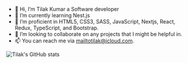 - 👋 Hi, I’m Tilak Kumar a Software developer
- 🌱 I’m currently learning Nest.js
- 🔭 I’m proficient in HTML5, CSS3, SASS, JavaScript, Nextjs, React, Redux, TypeScript, and Bootstrap.
- 💞️ I’m looking to collaborate on any projects that I might be helpful in.
- 📫 You can reach me via mailtotilak@icloud.com.


![Tilak's GitHub stats](https://github-readme-stats.vercel.app/api?username=Quelaan1&show_icons=true&count_private=true)
